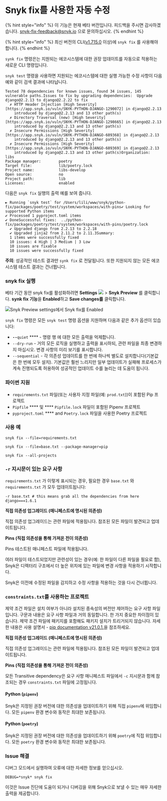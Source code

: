 # Snyk fix를 사용한 자동 수정

{% hint style="info" %}
이 기능은 현재 베타 버전입니다. 피드백을 주시면 감사하겠습니다.  [snyk-fix-feedback@snyk.io](mailto:snyk-fix-feedback@snyk.io) 으로 문의하십시오.
{% endhint %}

{% hint style="info" %}
최신 버전의 CLI([v1.715.0](https://github.com/snyk/cli/releases/tag/v1.715.0) 이상)에 `snyk fix` 를 사용해야 합니다.
{% endhint %}

`synk fix` 명령은는 지원되는 에코시스템에 대한 권장 업데이트를 자동으로 적용하는 새로운 CLI 명령입니다.

`snyk test` 명령을 사용하면 지원되는 에코시스템에 대한 실행 가능한 수정 사항이 다음 예와 같이 검색 결과에 나타납니다.

```
Tested 78 dependencies for known issues, found 34 issues, 145 vulnerable paths.Issues to fix by upgrading dependencies:  Upgrade django@2.2.13 to django@2.2.22 to fix
  ✗ HTTP Header Injection [High Severity][https://app.snyk.io/vuln/SNYK-PYTHON-DJANGO-1290072] in django@2.2.13
    introduced by django@2.2.13 and 13 other path(s)
  ✗ Directory Traversal (new) [High Severity][https://app.snyk.io/vuln/SNYK-PYTHON-DJANGO-1298665] in django@2.2.13
    introduced by django@2.2.13 and 13 other path(s)
  ✗ Insecure Permissions [High Severity][https://app.snyk.io/vuln/SNYK-PYTHON-DJANGO-609368] in django@2.2.13
    introduced by django@2.2.13 and 13 other path(s)
  ✗ Insecure Permissions [High Severity][https://app.snyk.io/vuln/SNYK-PYTHON-DJANGO-609369] in django@2.2.13
    introduced by django@2.2.13 and 13 other path(s)Organization:           libs
Package manager:        poetry
Target file:            lib/poetry.lock
Project name:           libs-develop
Open source:            no
Project path:           lib
Licenses:               enabled
```

다음은 `snyk fix` 실행의 출력 예를 보여 줍니다.

```
► Running `snyk test` for /Users/lili/www/snyk/python-fix/packages/poetry/test/system/workspaces/with-pins✔ Looking for supported Python items
✔ Processed 1 pyproject.toml items
✔ DoneSuccessful fixes:  ../python-fix/packages/poetry/test/system/workspaces/with-pins/poetry.lock
  ✔ Upgraded django from 2.2.13 to 2.2.18
  ✔ Upgraded jinja2 from 2.11.2 to 2.11.3Summary:
  1 items were successfully fixed
  10 issues: 4 High | 3 Medium | 3 Low
  10 issues are fixable
  10 issues were successfully fixed
```

**주의**: 성공적인 테스트 결과만 `synk fix` 로 전달됩니다. 또한 지원되지 않는 모든 에코시스템 테스트 결과는 건너뜁니다.

### snyk fix 실행

베타 기간 동안 snyk fix를 활성화하려면 **Settings** [![](https://github.com/snyk/user-docs/raw/5e52535b78618f57eda40eb08fc8fbf91e16f1f0/docs/.gitbook/assets/cog\_icon.png)](https://github.com/snyk/user-docs/blob/5e52535b78618f57eda40eb08fc8fbf91e16f1f0/docs/.gitbook/assets/cog\_icon.png) > **Snyk Preview** 를 클릭합니다. **synk fix 기능**을 **Enabled**하고 **Save changes를** 클릭합니다.

![Snyk Preview settings에서 Snyk fix를 Enabled](https://github.com/snyk/user-docs/raw/5e52535b78618f57eda40eb08fc8fbf91e16f1f0/docs/.gitbook/assets/cleanshot\_2021-07-02\_at\_11.39.43\_2x.png)

`snyk fix` 명령은 모든 `snyk test` 명령 옵션을 지원하며 다음과 같은 추가 옵션이 있습니다:

* **`--`**`quiet` \*\*\*\* - 명령 행 에 대한 모든 출력을 억제합니다.
* `--dry-run` - 거의 모든 로직을 실행하고 출력을 표시하되, 관련 파일을 최종 변경하지 마십시오. 변경 사항의 미리 보기를 표시합니다.
* `--sequential` - 각 의존성 업데이트를 한 번에 하나씩 별도로 설치합니다(기본값은 한 번에 모두 설치). 기본값은 훨씬 느리지만 일부 업데이트가 실패해 프로세스가 계속 진행되도록 허용하여 성공적인 업데이트 수를 늘리는 데 도움이 됩니다.

### 파이썬 지원

* `requirements.txt` 파일(또는 사용자 지정 파일(예: `prod.txt`))이 포함된 Pip 프로젝트
* `Pipfile` \*\*\*\* 및 \*\*\*\* `Pipfile.lock` 파일이 포함된 Pipenv 프로젝트
* `pyproject.toml` \*\*\*\* and `Poetry.lock` 파일을 사용한 Poetry 프로젝트

### 사용 예

`snyk fix --file=requirements.txt`

`snyk fix --file=base.txt --package-manager=pip`

`snyk fix --all-projects`

### `-r` 지시문이 있는 요구 사항

`requirements.txt` 가 이렇게 표시되는 경우, 필요한 경우 `base.txt` 와 `requirements.txt` 가 모두 업데이트됩니다:

```
-r base.txt # this means grab all the dependencies from here
django===1.6.1
```

**직접 의존성 업그레이드 (매니페스트에 명시된 의존성)**

직접 의존성 업그레이드는 관련 파일에 적용됩니다. 참조된 모든 파일이 발견되고 업데이트됩니다.

**Pins (직접 의존성을  통해 가져온 전이 의존성)**

Pins  테스트된 매니페스트 파일에 적용됩니다.

여러 파일이 테스트되었지만 관련성이 있는 경우(예: 한 파일이 다른 파일을 필요로 함), Snyk은 디렉터리 구조에서 더 높은 위치에 있는 파일에 변경 사항을 적용하기 시작합니다.

Snyk은 이전에 수정된 파일을 감지하고 수정 사항을 적용하는 것을 다시 건너뜁니다.

### `constraints.txt`를 사용하는 프로젝트

제약 조건 파일은 설치 여부가 아니라 설치된 종속성의 버전만 제어하는 요구 사항 파일입니다. 구문과 내용은 요구 사항 파일과 거의 동일합니다. 한 가지 중요한 차이점이 있습니다. 제약 조건 파일에 패키지를 포함해도 패키지 설치가 트리거되지 않습니다. 자세한 내용은 사용 설명서 - [pip documentation v21.0.1.](https://pip.pypa.io/en/stable/user\_guide/#constraints-files)을 참조하세요.

**직접 의존성 업그레이드 (매니페스트에 명시된 의존성)**

직접 의존성 업그레이드는 관련 파일에 적용됩니다. 참조된 모든 파일이 발견되고 업데이트됩니다.

**Pins (직접 의존성을  통해 가져온 전이 의존성)**

모든 Transitive dependency은 요구 사항 매니페스트 파일에서 `-c` 지시문과 함께 참조되는 경우 `constraints.txt` 파일에 고정됩니다.

#### Python (`pipenv`)

Snyk은 지정된 권장 버전에 대한 의존성을 업데이트하기 위해 직접 `pipenv`에 위임합니다. 모든 `pipenv` 환경 변수와 동작은 최대한 보존됩니다.

#### Python (`poetry`)

Snyk은 지정된 권장 버전에 대한 의존성을 업데이트하기 위해 `poetry`에 직접 위임합니다. 모든 `poetry` 환경 변수와 동작은 최대한 보존됩니다.

### Issue 해결

디버그 모드에서 실행하여 오류에 대한 자세한 정보를 얻으십시오.

```
DEBUG=*snyk* snyk fix
```

이것은 Issue 진단에 도움이 되거나 디버깅을 위해 Snyk으로 보낼 수 있는 매우 자세한 출력을 제공합니다.
